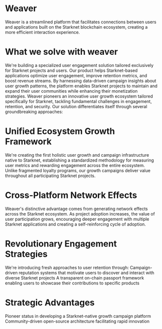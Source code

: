 # Weaver
Weaver is a streamlined platform that facilitates connections between users and applications built on the Starknet blockchain ecosystem, creating a more efficient interaction experience.

# What we solve with weaver
We're building a specialized user engagement solution tailored exclusively for Starknet projects and users. Our product helps Starknet-based applications optimize user engagement, improve retention metrics, and boost revenue streams. By harnessing data-driven campaign insights about user growth patterns, the platform enables Starknet projects to maintain and expand their user communities while enhancing their monetization strategies. Weaver pioneers an innovative user growth ecosystem tailored specifically for Starknet, tackling fundamental challenges in engagement, retention, and security. Our solution differentiates itself through several groundbreaking approaches:

# Unified Ecosystem Growth Framework
We're creating the first holistic user growth and campaign infrastructure native to Starknet, establishing a standardized methodology for measuring user metrics and rewarding engagement across the entire ecosystem. Unlike fragmented loyalty programs, our growth campaigns deliver value throughout all participating Starknet projects.

# Cross-Platform Network Effects
Weaver's distinctive advantage comes from generating network effects across the Starknet ecosystem. As project adoption increases, the value of user participation grows, encouraging deeper engagement with multiple Starknet applications and creating a self-reinforcing cycle of adoption.

# Revolutionary Engagement Strategies
We're introducing fresh approaches to user retention through: Campaign-driven reputation systems that motivate users to discover and interact with diverse Starknet projects A transparent on-chain passport framework enabling users to showcase their contributions to specific products

# Strategic Advantages
Pioneer status in developing a Starknet-native growth campaign platform Community-driven open-source architecture facilitating rapid innovation
